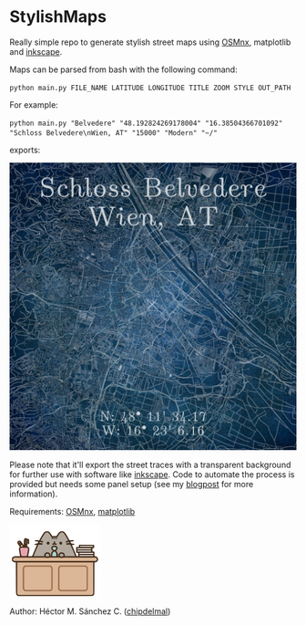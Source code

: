 # StylishMaps

Really simple repo to generate stylish street maps using [OSMnx](https://github.com/gboeing/osmnx), matplotlib and [inkscape](https://inkscape.org/).

Maps can be parsed from bash with the following command:

`python main.py FILE_NAME LATITUDE LONGITUDE TITLE ZOOM STYLE OUT_PATH`

For example:

`python main.py "Belvedere" "48.192824269178004" "16.38504366701092" "Schloss Belvedere\nWien, AT" "15000" "Modern" "~/"`

exports:

![](./MAP_Belvedere.jpg)


Please note that it'll export the street traces with a transparent background for further use with software like [inkscape](https://inkscape.org/). Code to automate the process is provided but needs some panel setup (see my [blogpost](https://chipdelmal.github.io/artsci/2021-11-15-ArtsyMaps.html) for more information). 

Requirements: [OSMnx](https://github.com/gboeing/osmnx), [matplotlib](https://matplotlib.org/) 

<img src="https://raw.githubusercontent.com/Chipdelmal/pyMSync/master/media/pusheen.jpg" height="130px" align="middle"><br>


Author: Héctor M. Sánchez C. ([chipdelmal](chipdelmal.github.io))